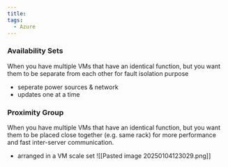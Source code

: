 ```yaml
---
title: 
tags:
  - Azure
---
```

### Availability Sets
When you have multiple VMs that have an identical function, but you want them to be separate from each other for fault isolation purpose
- seperate power sources & network
- updates one at a time

### Proximity Group 
When you have multiple VMs that have an identical function, but you want them to be placed close together (e.g. same rack) for more performance and fast inter-server communication.
- arranged in a VM scale set
![[Pasted image 20250104123029.png]]